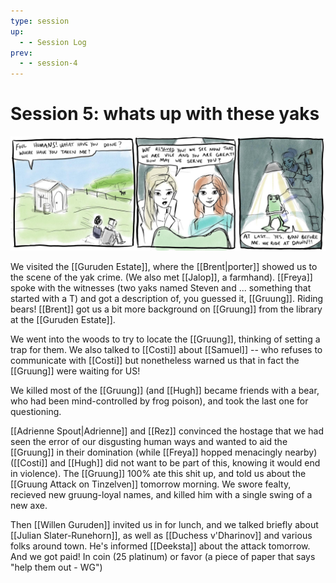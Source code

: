 ```yaml
---
type: session
up:
  - - Session Log
prev:
  - - session-4
---
```



# Session 5: whats up with these yaks
![](/assets/obsidian/comic%208.jpeg)

We visited the [[Guruden Estate]], where the [[Brent|porter]] showed us to the scene of the yak crime. (We also met [[Jalop]], a farmhand). [[Freya]] spoke with the witnesses (two yaks named Steven and ... something that started with a T) and got a description of, you guessed it, [[Gruung]]. Riding bears! [[Brent]] got us a bit more background on [[Gruung]] from the library at the [[Guruden Estate]].

We went into the woods to try to locate the [[Gruung]], thinking of setting a trap for them. We also talked to [[Costi]] about [[Samuel]] -- who refuses to communicate with [[Costi]] but nonetheless warned us that in fact the [[Gruung]] were waiting for US!

We killed most of the [[Gruung]] (and [[Hugh]] became friends with a bear, who had been mind-controlled by frog poison), and took the last one for questioning. 

[[Adrienne Spout|Adrienne]] and [[Rez]] convinced the hostage that we had seen the error of our disgusting human ways and wanted to aid the [[Gruung]] in their domination (while [[Freya]] hopped menacingly nearby) ([[Costi]] and [[Hugh]] did not want to be part of this, knowing it would end in violence). The [[Gruung]] 100% ate this shit up, and told us about the [[Gruung Attack on Tinzelven]] tomorrow morning. We swore fealty, recieved new gruung-loyal names, and killed him with a single swing of a new axe.

Then [[Willen Guruden]] invited us in for lunch, and we talked briefly about [[Julian Slater-Runehorn]], as well as [[Duchess v'Dharinov]] and various folks around town. He's informed [[Deeksta]] about the attack tomorrow. And we got paid! In coin (25 platinum) or favor (a piece of paper that says "help them out - WG")

